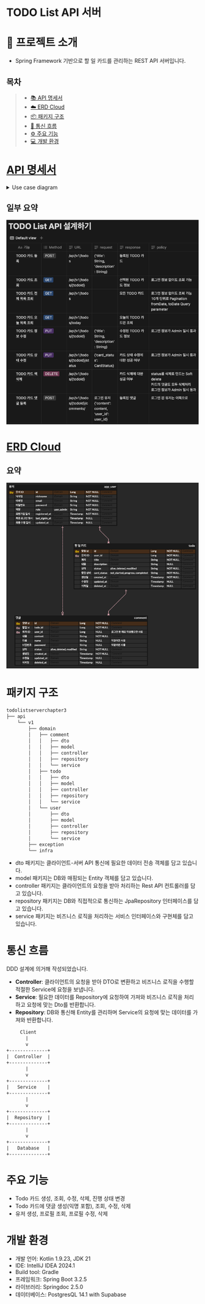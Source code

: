 TODO List API 서버
===
# 📝 프로젝트 소개 
- Spring Framework 기반으로 할 일 카드를 관리하는 REST API 서버입니다.

<h2>목차</h2>

> - [📚 API 명세서](#API-명세서)
> - [☁️ ERD Cloud](#erd-cloud)
> - [📦 패키지 구조](#패키지-구조)
> - [🔄 통신 흐름](#통신-흐름)
> - [⚙️ 주요 기능](#주요-기능)
> - [💻 개발 환경](#개발-환경)


# [API 명세서](https://mobzz.notion.site/1c3b0b6d379f4d5aa93d4ebc058ecd12?v=3c5b824e364e4112b4865b03a336dd05&pvs=74)

<details><summary>Use case diagram</summary>

![Use case diagram](Use_Case_Diagram.drawio.svg)

</details>

## 일부 요약
![api_spec_summary.png](api_spec_summary.png)


# [ERD Cloud](https://www.erdcloud.com/d/8JmKdknxC3JsBpzEe)

## 요약

![erd_cloud.png](erd_cloud.png)


# 패키지 구조

```
todolistserverchapter3
├── api
    └── v1
        ├── domain
        │   ├── comment
        │   │   ├── dto
        │   │   ├── model
        │   │   ├── controller
        │   │   ├── repository
        │   │   └── service
        │   ├── todo
        │   │   ├── dto
        │   │   ├── model
        │   │   ├── controller
        │   │   ├── repository
        │   │   └── service
        │   └── user
        │       ├── dto
        │       ├── model
        │       ├── controller
        │       ├── repository
        │       └── service
        ├── exception
        └── infra
```

- dto 패키지는 클라이언트-서버 API 통신에 필요한 데이터 전송 객체를 담고 있습니다.<br/>
- model 패키지는 DB와 매핑되는 Entity 객체를 담고 있습니다.<br/>
- controller 패키지는 클라이언트의 요청을 받아 처리하는 Rest API 컨트롤러를 담고 있습니다.
- repository 패키지는 DB와 직접적으로 통신하는 JpaRepository 인터페이스를 담고 있습니다.
- service 패키지는 비즈니스 로직을 처리하는 서비스 인터페이스와 구현체를 담고 있습니다.


# 통신 흐름

DDD 설계에 의거해 작성되었습니다.

- **Controller**: 클라이언트의 요청을 받아 DTO로 변환하고 비즈니스 로직을 수행할 적절한 Service에 요청을 보냅니다.
- **Service**: 필요한 데이터를 Repository에 요청하여 가져와 비즈니스 로직을 처리하고 요청에 맞는 Dto를 반환합니다.
- **Repository**: DB와 통신해 Entity를 관리하며 Service의 요청에 맞는 데이터를 가져와 반환합니다.

```plaintext
     Client
       |
       v
+--------------+
|  Controller  |
+--------------+
       |
       v
+--------------+
|   Service    |
+--------------+
       |
       v
+--------------+
|  Repository  |
+--------------+
       |
       v
+--------------+
|   Database   |
+--------------+
```

# 주요 기능

- Todo 카드 생성, 조회, 수정, 삭제, 진행 상태 변경
- Todo 카드에 댓글 생성(익명 포함), 조회, 수정, 삭제
- 유저 생성, 프로필 조회, 프로필 수정, 삭제

# 개발 환경

- 개발 언어: Kotlin 1.9.23, JDK 21
- IDE: IntelliJ IDEA 2024.1
- Build tool: Gradle
- 프레임워크: Spring Boot 3.2.5
- 라이브러리: Springdoc 2.5.0
- 데이터베이스: PostgresQL 14.1 with Supabase